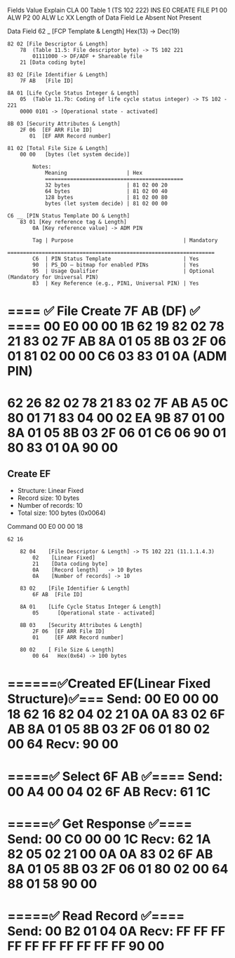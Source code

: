 
Fields		Value		Explain
   CLA		   00		 Table 1 (TS 102 222)
   INS		   E0		 CREATE FILE
    P1		   00		 ALW
	P2		   00 		 ALW
    Lc		   XX		 Length of Data Field
	Le	    Absent		 Not Present
	

Data Field
62 _ [FCP Template & Length]     Hex(13) -> Dec(19)

	82 02 [File Descriptor & Length]
		78  (Table 11.5: File descriptor byte) -> TS 102 221
			01111000 -> DF/ADF + Shareable file
		21 [Data coding byte]

	83 02 [File Identifier & Length]
		7F AB   [File ID]

	8A 01 [Life Cycle Status Integer & Length]
		05  (Table 11.7b: Coding of life cycle status integer) -> TS 102 - 221
		0000 0101 -> [Operational state - activated] 

	8B 03 [Security Attributes & Length] 
		2F 06  [EF ARR File ID]
		   01  [EF ARR Record number]
	  
	81 02 [Total File Size & Length]
		00 00   [bytes (let system decide)]
		
			Notes:
				Meaning 				  | Hex
				============================================
				32 bytes 				  | 81 02 00 20
				64 bytes  				  | 81 02 00 40
				128 bytes     			  | 81 02 00 80
				bytes (let system decide) | 81 02 00 00
	
	C6 __ [PIN Status Template DO & Length]
		83 01 [Key reference tag & Length]
			0A [Key reference value] -> ADM PIN
		
			Tag | Purpose 									| Mandatory
			==================================================================
			C6 	| PIN Status Template   					| Yes
			90 	| PS_DO – bitmap for enabled PINs 			| Yes
			95 	| Usage Qualifier 							| Optional (Mandatory for Universal PIN)
			83 	| Key Reference (e.g., PIN1, Universal PIN) | Yes
			 

==== ✅ File Create 7F AB (DF) ✅ ====
00 E0 00 00 1B 
	62 19 
		82 02 
			78 
			21 
		83 02 
			7F AB 
		8A 01 
			05 
		8B 03 
			2F 06 
				01 
		81 02 
			00 00 
		C6 03 
			83 01 0A (ADM PIN)
=====
62 26 82 02 78 21 83 02 7F AB A5 0C 80 01 71 83 04 00 02 EA 9B 87 01 00 8A 01 05 8B 03 2F 06 01 C6 06 90 01 80 83 01 0A 90 00
=====
Create EF 
--------------------------------------
- Structure: Linear Fixed
- Record size: 10 bytes
- Number of records: 10
- Total size: 100 bytes (0x0064)


Command 
00 E0 00 00 18
	
	62 16

		82 04    [File Descriptor & Length] -> TS 102 221 (11.1.1.4.3)
			02    [Linear Fixed]
			21 	  [Data coding byte]
			0A    [Record length]   -> 10 Bytes
			0A    [Number of records] -> 10
			
		83 02    [File Identifier & Length]
			6F AB  [File ID]
			
		8A 01    [Life Cycle Status Integer & Length]
			05 		[Operational state - activated]	
			
		8B 03    [Security Attributes & Length]
			2F 06  [EF ARR File ID]
			01     [EF ARR Record number]
			
		80 02    [ File Size & Length]
			00 64   Hex(0x64) -> 100 bytes 
		
======✅Created EF(Linear Fixed Structure)✅===
Send: 00 E0 00 00 18 62 16 82 04 02 21 0A 0A 83 02 6F AB 8A 01 05 8B 03 2F 06 01 80 02 00 64
Recv: 90 00
======


=====✅ Select 6F AB ✅====
Send: 00 A4 00 04 02 6F AB
Recv: 61 1C
========

=====✅ Get Response ✅====
Send: 00 C0 00 00 1C
Recv: 62 1A 82 05 02 21 00 0A 0A 83 02 6F AB 8A 01 05 8B 03 2F 06 01 80 02 00 64 88 01 58 90 00
=========

=====✅ Read Record ✅====	
Send: 00 B2 01 04 0A
Recv: FF FF FF FF FF FF FF FF FF FF 90 00
=======


